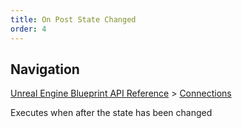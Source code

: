 ```yaml
---
title: On Post State Changed
order: 4
---
```

## Navigation

[Unreal Engine Blueprint API Reference](https://dev.epicgames.com/documentation/en-us/unreal-engine/BlueprintAPI) > [Connections](https://dev.epicgames.com/documentation/en-us/unreal-engine/BlueprintAPI/Connections)

Executes when after the state has been changed

